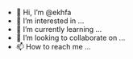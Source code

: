- 👋 Hi, I’m @ekhfa
- 👀 I’m interested in ...
- 🌱 I’m currently learning ...
- 💞️ I’m looking to collaborate on ...
- 📫 How to reach me ...

<!---
ekhfa/ekhfa is a ✨ special ✨ repository because its `README.md` (this file) appears on your GitHub profile.
You can click the Preview link to take a look at your changes.
--->
